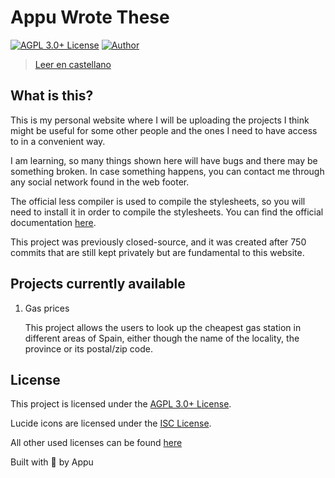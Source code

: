 # Appu Wrote These

[![AGPL 3.0+ License](https://img.shields.io/github/license/appuchias/appuwrotethese?label=License&style=flat-square)](https://github.com/appuchias/appuwrotethese/blob/master/LICENSE)
[![Author](https://img.shields.io/badge/Project%20by-Appu-9cf?style=flat-square)](https://github.com/appuchias)

> [Leer en castellano](README_es.md)

## What is this?

This is my personal website where I will be uploading the projects I think might be useful for some other people and the ones I need to have access to in a convenient way.

I am learning, so many things shown here will have bugs and there may be something broken.
In case something happens, you can contact me through any social network found in the web footer.

The official less compiler is used to compile the stylesheets, so you will need to install it in order to compile the stylesheets.
You can find the official documentation [here](http://lesscss.org/usage/#command-line-usage).

This project was previously closed-source, and it was created after 750 commits that are still kept privately but are fundamental to this website.

## Projects currently available

1. Gas prices

    This project allows the users to look up the cheapest gas station in different areas of Spain,
    either though the name of the locality, the province or its postal/zip code.

## License

This project is licensed under the [AGPL 3.0+ License](https://github.com/appuchias/appuwrotethese/blob/master/LICENSE).

Lucide icons are licensed under the [ISC License](https://github.com/lucide-icons/lucide/blob/main/LICENSE).

All other used licenses can be found [here](https://app.fossa.com/attribution/c83e0483-56e3-4236-91c7-45aaf481987b)

Built with 🖤 by Appu

